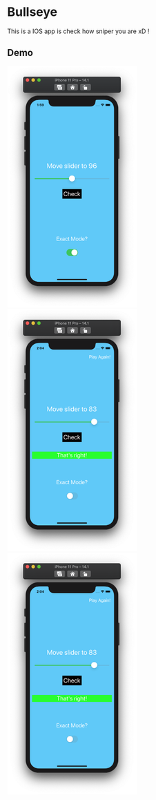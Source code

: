 # Bullseye

This is a IOS app is check how sniper you are xD !

## Demo

<img alt="1" src="images/1.png" width="300">

<img alt="2" src="images/2.png" width="300">

<img alt="3" src="images/2.png" width="300">

